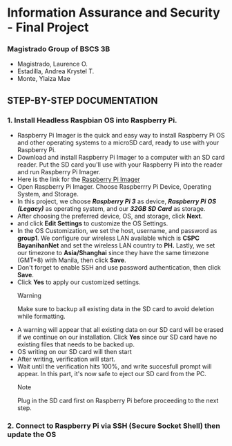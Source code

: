 # Information Assurance and Security - Final Project
### Magistrado Group of BSCS 3B ###
- Magistrado, Laurence O.
- Estadilla, Andrea Krystel T.
- Monte, Ylaiza Mae

## STEP-BY-STEP DOCUMENTATION

### 1. Install Headless Raspbian OS into Raspberry Pi.
- Raspberry Pi Imager is the quick and easy way to install Raspberry Pi OS and other operating systems to a microSD card, ready to use with your Raspberry Pi.
- Download and install Raspberry Pi Imager to a computer with an SD card reader. Put the SD card you'll use with your Raspberry Pi into the reader and run Raspberry Pi Imager.
- Here is the link for the [Raspberry Pi Imager](https://www.raspberrypi.com/software/)
- Open Raspberry Pi Imager. Choose Raspberrry Pi Device, Operating System, and Storage.
- In this project, we choose **_Raspberry Pi 3_** as device, **_Raspberry Pi OS (Legacy)_** as operating system, and our **_32GB SD Card_** as storage.
- After choosing the preferred device, OS, and storage, click **Next**.
- and click **Edit Settings** to customize the OS Settings.
- In the OS Customization, we set the host, username, and password as **group1**. We configure our wireless LAN available which is **CSPC BayanihanNet** and set the wireless LAN   country to **PH.** Lastly, we set our timezone to **Asia/Shanghai** since they have the same timezone (GMT+8) with Manila, then click **Save**.
- Don't forget to enable SSH and use password authentication, then click **Save**.
- Click **Yes** to apply our customized settings.
  > [!WARNING]
  > Make sure to backup all existing data in the SD card to avoid deletion while formatting.
- A warning will appear that all existing data on our SD card will be erased if we continue on our installation. Click **Yes** since our SD card have no existing files that needs to be backed up.
- OS writing on our SD card will then start
- After writing, verification will start.
- Wait until the verification hits 100%, and write succesfull prompt will appear. In this part, it's now safe to eject our SD card from the PC.
  > [!NOTE]
  > Plug in the SD card first on Raspberry Pi before proceeding to the next step.

### 2. Connect to Raspberry Pi via SSH (Secure Socket Shell) then update the OS ###
